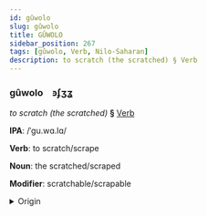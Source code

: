 ```yaml
---
id: gûwolo
slug: gûwolo
title: GÛWOLO
sidebar_position: 267
tags: [gûwolo, Verb, Nilo-Saharan]
description: to scratch (the scratched) § Verb
---
```


### gûwolo&emsp;<span kind="abugida">ꜿʄʒʓ</span>

*to scratch (the scratched)* **§** [Verb](../../tags/Verb)

**IPA**: /ˈgu.wɑ.lɑ/

**Verb**: to scratch/scrape

**Noun**: the scratched/scraped

**Modifier**: scratchable/scrapable

<details>
    <summary>Origin</summary>
    Yegang gwaaraǃ <br/>
    <em>Nilo-Saharan Language Family</em>
</details>